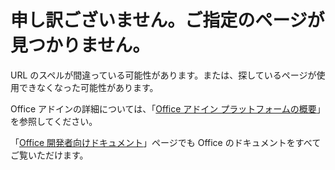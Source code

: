 # <a name="were-sorry-we-cant-find-the-page-you-requested"></a>申し訳ございません。ご指定のページが見つかりません。

URL のスペルが間違っている可能性があります。または、探しているページが使用できなくなった可能性があります。  

Office アドインの詳細については、「[Office アドイン プラットフォームの概要](https://dev.office.com/docs/add-ins/overview/office-add-ins)」を参照してください。

「[Office 開発者向けドキュメント](https://dev.office.com/docs)」ページでも Office のドキュメントをすべてご覧いただけます。

